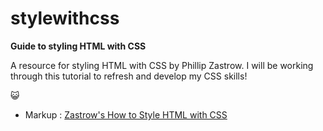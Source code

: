 # stylewithcss

**Guide to styling HTML with CSS**

A resource for styling HTML with CSS by Phillip Zastrow. I will be working through this tutorial to refresh and develop my CSS skills! 

:smiley_cat:

- Markup :  [Zastrow's How to Style HTML with CSS](https://www.digitalocean.com/community/tutorial_series/how-to-style-html-with-css)
